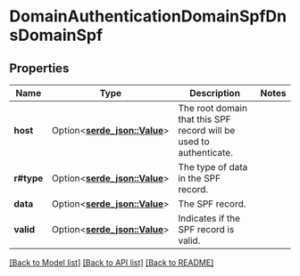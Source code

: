 # DomainAuthenticationDomainSpfDnsDomainSpf

## Properties

Name | Type | Description | Notes
------------ | ------------- | ------------- | -------------
**host** | Option<[**serde_json::Value**](.md)> | The root domain that this SPF record will be used to authenticate. | 
**r#type** | Option<[**serde_json::Value**](.md)> | The type of data in the SPF record. | 
**data** | Option<[**serde_json::Value**](.md)> | The SPF record. | 
**valid** | Option<[**serde_json::Value**](.md)> | Indicates if the SPF record is valid. | 

[[Back to Model list]](../README.md#documentation-for-models) [[Back to API list]](../README.md#documentation-for-api-endpoints) [[Back to README]](../README.md)


